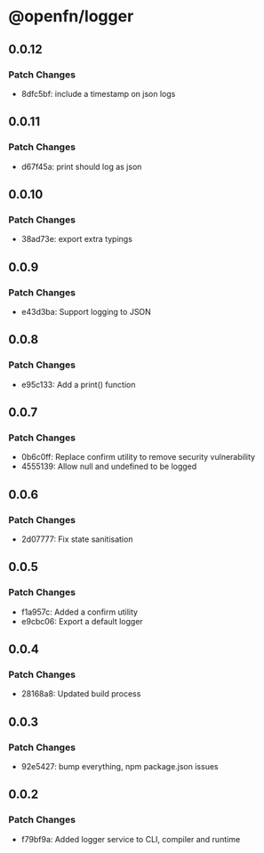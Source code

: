 # @openfn/logger

## 0.0.12

### Patch Changes

- 8dfc5bf: include a timestamp on json logs

## 0.0.11

### Patch Changes

- d67f45a: print should log as json

## 0.0.10

### Patch Changes

- 38ad73e: export extra typings

## 0.0.9

### Patch Changes

- e43d3ba: Support logging to JSON

## 0.0.8

### Patch Changes

- e95c133: Add a print() function

## 0.0.7

### Patch Changes

- 0b6c0ff: Replace confirm utility to remove security vulnerability
- 4555139: Allow null and undefined to be logged

## 0.0.6

### Patch Changes

- 2d07777: Fix state sanitisation

## 0.0.5

### Patch Changes

- f1a957c: Added a confirm utility
- e9cbc06: Export a default logger

## 0.0.4

### Patch Changes

- 28168a8: Updated build process

## 0.0.3

### Patch Changes

- 92e5427: bump everything, npm package.json issues

## 0.0.2

### Patch Changes

- f79bf9a: Added logger service to CLI, compiler and runtime
